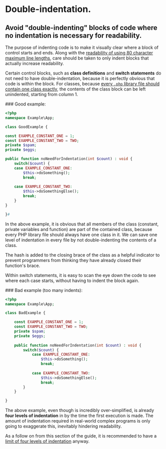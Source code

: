 # Double-indentation.

## Avoid "double-indenting" blocks of code where no indentation is necessary for readability.

The purpose of indenting code is to make it visually clear where a block of control starts and ends. Along with the [readability of using 80 character maximum line lengths][line-length], care should be taken to only indent blocks that actually increase readability.

Certain control blocks, such as **class definitions** and **switch statements** do not need to have double-indentation, because it is perfectly obvious that code is within the block. For classes, because [every `.php` library file should contain one class exactly][side-effects], the contents of the class block can be left unindented, starting from column 1.

### Good example:

```php
<?php
namespace Example\App;

class GoodExample {

const EXAMPLE_CONSTANT_ONE = 1;
const EXAMPLE_CONSTANT_TWO = TWO;
private $spam;
private $eggs;

public function noNeedForIndentation(int $count) : void {
	switch($count) {
	case EXAMPLE_CONSTANT_ONE:
		$this->doSomething();
		break;
		
	case EXAMPLE_CONSTANT_TWO:
		$this->doSomethingElse();
		break;
	}
}

}#
```

In the above example, it is obvious that all members of the class (constant, private variables and function) are part of the contained class, because every PHP library file should always have one class in it. We can save one level of indentation in every file by not double-indenting the contents of a class.

The hash is added to the closing brace of the class as a helpful indicator to prevent programmers from thinking they have already closed their function's brace.

Within switch statements, it is easy to scan the eye down the code to see where each case starts, without having to indent the block again.

### Bad example (too many indents):

```php
<?php
namespace Example\App;

class BadExample {

	const EXAMPLE_CONSTANT_ONE = 1;
	const EXAMPLE_CONSTANT_TWO = TWO;
	private $spam;
	private $eggs;
	
	public function noNeedForIndentation(int $count) : void {
		switch($count) {
			case EXAMPLE_CONSTANT_ONE:
				$this->doSomething();
				break;
				
			case EXAMPLE_CONSTANT_TWO:
				$this->doSomethingElse();
				break;
		}
	}

}
```

The above example, even though is incredibly over-simplified, is already **four levels of indentation** in by the time the first execution is made. The amount of indentation required in real-world complex programs is only going to exaggerate this, inevitably hindering readability.

As a follow on from this section of the guide, it is recommended to have a [limit of four levels of indentation][limit-indentation] anyway.

[line-length]: line-length.md
[side-effects]: styleguide/general/side-effects.md
[limit-indentation]: limit-indentation.md
